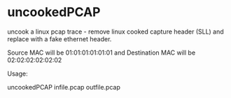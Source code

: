 # uncookedPCAP
uncook a linux pcap trace - remove linux cooked capture header (SLL) and replace with a fake ethernet header.

Source MAC will be 01:01:01:01:01:01 and Destination MAC will be 02:02:02:02:02:02

Usage:

uncookedPCAP infile.pcap outfile.pcap
